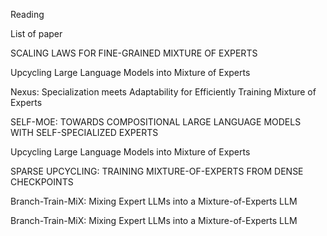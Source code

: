 Reading


List of paper

SCALING LAWS FOR FINE-GRAINED MIXTURE OF EXPERTS

Upcycling Large Language Models into Mixture of Experts

Nexus: Specialization meets Adaptability for Efficiently Training Mixture of Experts

SELF-MOE: TOWARDS COMPOSITIONAL LARGE LANGUAGE MODELS WITH SELF-SPECIALIZED EXPERTS

Upcycling Large Language Models into Mixture of Experts

SPARSE UPCYCLING: TRAINING MIXTURE-OF-EXPERTS FROM DENSE CHECKPOINTS

Branch-Train-MiX: Mixing Expert LLMs into a Mixture-of-Experts LLM

Branch-Train-MiX: Mixing Expert LLMs into a Mixture-of-Experts LLM

